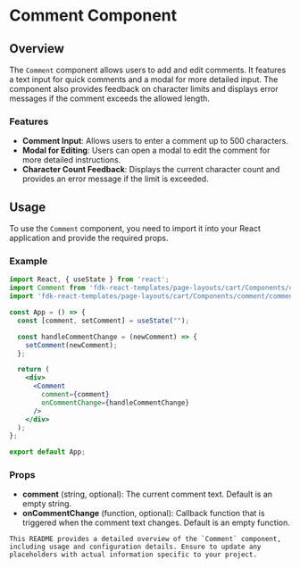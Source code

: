 # Comment Component

## Overview
The `Comment` component allows users to add and edit comments. It features a text input for quick comments and a modal for more detailed input. The component also provides feedback on character limits and displays error messages if the comment exceeds the allowed length.

### Features
- **Comment Input**: Allows users to enter a comment up to 500 characters.
- **Modal for Editing**: Users can open a modal to edit the comment for more detailed instructions.
- **Character Count Feedback**: Displays the current character count and provides an error message if the limit is exceeded.

## Usage
To use the `Comment` component, you need to import it into your React application and provide the required props.

### Example
```jsx
import React, { useState } from 'react';
import Comment from 'fdk-react-templates/page-layouts/cart/Components/comment/comment';
import 'fdk-react-templates/page-layouts/cart/Components/comment/comment.css';

const App = () => {
  const [comment, setComment] = useState("");

  const handleCommentChange = (newComment) => {
    setComment(newComment);
  };

  return (
    <div>
      <Comment 
        comment={comment} 
        onCommentChange={handleCommentChange} 
      />
    </div>
  );
};

export default App;

```

### Props
- **comment** (string, optional): The current comment text. Default is an empty string.
- **onCommentChange** (function, optional): Callback function that is triggered when the comment text changes. Default is an empty function.

```
This README provides a detailed overview of the `Comment` component, including usage and configuration details. Ensure to update any placeholders with actual information specific to your project.
